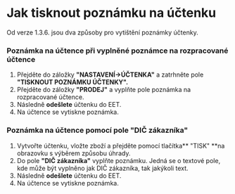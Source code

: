 # Jak tisknout poznámku na účtenku

Od verze 1.3.6. jsou dva způsoby pro vytištění poznámky účtenky.

### Poznámka na účtence při vyplněné poznámce na rozpracované účtence

1. Přejděte do záložky **"NASTAVENÍ-&gt;ÚČTENKA"** a zatrhněte pole **"TISKNOUT POZNÁMKU ÚČTENKY".**
2. Přejděte do záložky **"PRODEJ"** a vyplňte pole poznámka na rozpracované účtence.
3. Následně **odešlete** účtenku do EET.
4. Na účtence se vytiskne poznámka.



### Poznámka na účtence pomocí pole "DIČ zákazníka"

1. Vytvořte účtenku, vložte zboží a přejděte pomocí tlačítka** "TISK" **na obrazovku s výběrem způsobu úhrady.
2. Do pole **"DIČ zákazníka"** vyplňte poznámku. Jedná se o textové pole, kde může být vyplněno jak DIČ zákazníka, tak jakýkoli text.
3. Následně **odešlete** účtenku do EET.
4. Na účtence se vytiskne poznámka.





